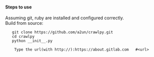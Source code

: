 #### Steps to use <br />
Assuming git, ruby are installed and configured correctly.<br />
Build from source:<br />
``` 
   git clone https://github.com/a2un/crawlpy.git
   cd crawlpy
   python __init__.py
```

```
    Type the url(with http://):https://about.gitlab.com   #<url> 
```